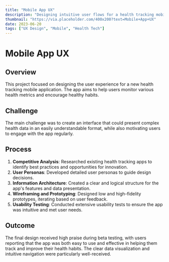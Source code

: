 ```yaml
---
title: "Mobile App UX"
description: "Designing intuitive user flows for a health tracking mobile application."
thumbnail: "https://via.placeholder.com/400x200?text=Mobile+App+UX"
date: 2023-06-20
tags: ["UX Design", "Mobile", "Health Tech"]
---
```


# Mobile App UX

## Overview

This project focused on designing the user experience for a new health tracking mobile application. The app aims to help users monitor various health metrics and encourage healthy habits.

## Challenge

The main challenge was to create an interface that could present complex health data in an easily understandable format, while also motivating users to engage with the app regularly.

## Process

1. **Competitive Analysis**: Researched existing health tracking apps to identify best practices and opportunities for innovation.
2. **User Personas**: Developed detailed user personas to guide design decisions.
3. **Information Architecture**: Created a clear and logical structure for the app's features and data presentation.
4. **Wireframing and Prototyping**: Designed low and high-fidelity prototypes, iterating based on user feedback.
5. **Usability Testing**: Conducted extensive usability tests to ensure the app was intuitive and met user needs.

## Outcome

The final design received high praise during beta testing, with users reporting that the app was both easy to use and effective in helping them track and improve their health habits. The clear data visualization and intuitive navigation were particularly well-received.
